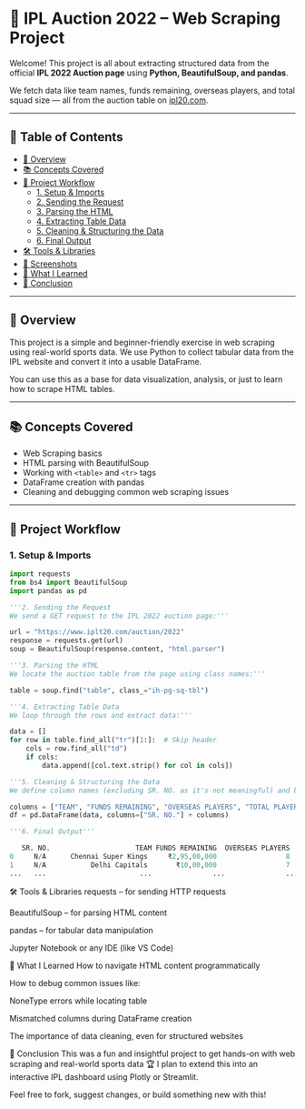 # 🏏 IPL Auction 2022 – Web Scraping Project

Welcome! This project is all about extracting structured data from the official **IPL 2022 Auction page** using **Python, BeautifulSoup, and pandas**.

We fetch data like team names, funds remaining, overseas players, and total squad size — all from the auction table on [ipl20.com](https://www.iplt20.com/auction/2022).

---

## 📑 Table of Contents

- [📌 Overview](#-overview)
- [📚 Concepts Covered](#-concepts-covered)
- [🚀 Project Workflow](#-project-workflow)
  - [1. Setup & Imports](#1-setup--imports)
  - [2. Sending the Request](#2-sending-the-request)
  - [3. Parsing the HTML](#3-parsing-the-html)
  - [4. Extracting Table Data](#4-extracting-table-data)
  - [5. Cleaning & Structuring the Data](#5-cleaning--structuring-the-data)
  - [6. Final Output](#6-final-output)
- [🛠️ Tools & Libraries](#-tools--libraries)
- [📸 Screenshots](#-screenshots)
- [🧠 What I Learned](#-what-i-learned)
- [📌 Conclusion](#-conclusion)

---

## 📌 Overview

This project is a simple and beginner-friendly exercise in web scraping using real-world sports data. We use Python to collect tabular data from the IPL website and convert it into a usable DataFrame.

You can use this as a base for data visualization, analysis, or just to learn how to scrape HTML tables.

---

## 📚 Concepts Covered

- Web Scraping basics
- HTML parsing with BeautifulSoup
- Working with `<table>` and `<tr>` tags
- DataFrame creation with pandas
- Cleaning and debugging common web scraping issues

---

## 🚀 Project Workflow

### 1. Setup & Imports

```python
import requests
from bs4 import BeautifulSoup
import pandas as pd

'''2. Sending the Request
We send a GET request to the IPL 2022 auction page:'''

url = "https://www.iplt20.com/auction/2022"
response = requests.get(url)
soup = BeautifulSoup(response.content, "html.parser")

'''3. Parsing the HTML
We locate the auction table from the page using class names:'''

table = soup.find("table", class_="ih-pg-sq-tbl")

'''4. Extracting Table Data
We loop through the rows and extract data:'''

data = []
for row in table.find_all("tr")[1:]:  # Skip header
    cols = row.find_all("td")
    if cols:
        data.append([col.text.strip() for col in cols])

'''5. Cleaning & Structuring the Data
We define column names (excluding SR. NO. as it's not meaningful) and build the DataFrame:'''

columns = ["TEAM", "FUNDS REMAINING", "OVERSEAS PLAYERS", "TOTAL PLAYERS"]
df = pd.DataFrame(data, columns=["SR. NO."] + columns)

'''6. Final Output'''

   SR. NO.                     TEAM FUNDS REMAINING  OVERSEAS PLAYERS  TOTAL PLAYERS
0     N/A      Chennai Super Kings     ₹2,95,00,000                 8             25
1     N/A           Delhi Capitals       ₹10,00,000                 7             24
...   ...                       ...               ...               ...            ...
```

🛠️ Tools & Libraries
requests – for sending HTTP requests

BeautifulSoup – for parsing HTML content

pandas – for tabular data manipulation

Jupyter Notebook or any IDE (like VS Code)

🧠 What I Learned
How to navigate HTML content programmatically

How to debug common issues like:

NoneType errors while locating table

Mismatched columns during DataFrame creation

The importance of data cleaning, even for structured websites

📌 Conclusion
This was a fun and insightful project to get hands-on with web scraping and real-world sports data 🏆
I plan to extend this into an interactive IPL dashboard using Plotly or Streamlit.

Feel free to fork, suggest changes, or build something new with this!
